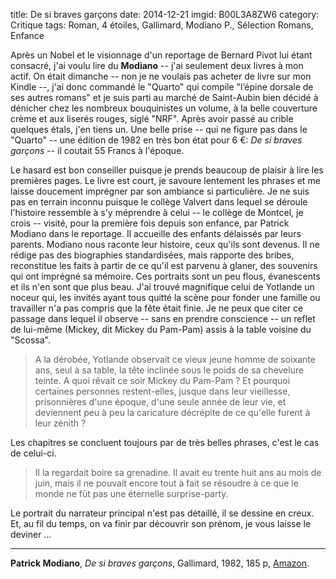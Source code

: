 title: De si braves garçons
date: 2014-12-21
imgid: B00L3A8ZW6
category: Critique
tags: Roman, 4 étoiles, Gallimard, Modiano P., Sélection Romans, Enfance

Après un Nobel et le visionnage d'un reportage de Bernard Pivot lui étant consacré, j'ai voulu lire du **Modiano** -- j'ai seulement deux livres à mon actif. On était dimanche -- non je ne voulais pas acheter de livre sur mon Kindle --, j'ai donc commandé le "Quarto" qui compile "l’épine dorsale de ses autres romans" et je suis parti au marché de Saint-Aubin bien décidé à dénicher chez les nombreux bouquinistes un volume, à la belle couverture crème et aux liserés rouges, siglé "NRF". Après avoir passé au crible quelques étals, j'en tiens un. Une belle prise -- qui ne figure pas dans le "Quarto" -- une édition de 1982 en très bon état pour 6 €: *De si braves garçons* -- il coutait 55 Francs à l'époque.

Le hasard est bon conseiller puisque je prends beaucoup de plaisir à lire les premières pages. Le livre est court, je savoure lentement les phrases et me laisse doucement imprégner par son ambiance si particulière. Je ne suis pas en terrain inconnu puisque le collège Valvert dans lequel se déroule l'histoire ressemble à s'y méprendre à celui -- le collège de Montcel, je crois -- visité, pour la première fois depuis son enfance, par Patrick Modiano dans le reportage. Il accueille des enfants délaissés par leurs parents. Modiano nous raconte leur histoire, ceux qu'ils sont devenus. Il ne rédige pas des biographies standardisées, mais rapporte des bribes, reconstitue les faits à partir de ce qu'il est parvenu à glaner, des souvenirs qui ont imprégné sa mémoire. Ces portraits sont un peu flous, évanescents et ils n'en sont que plus beau. J'ai trouvé magnifique celui de Yotlande un noceur qui, les invités ayant tous quitté la scène pour fonder une famille ou travailler n'a pas compris que la fête était finie. Je ne peux que citer ce passage dans lequel il observe -- sans en prendre conscience -- un reflet de lui-même (Mickey, dit Mickey du Pam-Pam) assis à la table voisine du "Scossa".

> A la dérobée, Yotlande observait ce vieux jeune homme de soixante ans, seul à sa table, la tête inclinée sous le poids de sa chevelure teinte. A quoi rêvait ce soir Mickey du Pam-Pam ? Et pourquoi certaines personnes restent-elles, jusque dans leur vieillesse, prisonnières d'une époque, d'une seule année de leur vie, et deviennent peu à peu la caricature décrépite de ce qu'elle furent à leur zénith ? 

Les chapitres se concluent toujours par de très belles phrases, c'est le cas de celui-ci.

> Il la regardait boire sa grenadine. Il avait eu trente huit ans au mois de juin, mais il ne pouvait encore tout à fait se résoudre à ce que le monde ne fût pas une éternelle surprise-party.

Le portrait du narrateur principal n'est pas détaillé, il se dessine en creux. Et, au fil du temps, on va finir par découvrir son prénom, je vous laisse le deviner ...

***

**Patrick Modiano**, *De si braves garçons*, Gallimard, 1982, 185 p, [Amazon](http://www.amazon.fr/dp/B00L3A8ZW6/?tag=aubonroman-21).

<!--
# Citations

> Maintenant, les feuilles mortes tapissaient le trottoir d'une couche épaisse et collaient aux talons. Leur odeur amère était la même que celle des vieux journaux dont on tourne doucement les feuilles cassantes, une à une, à rebours du temps, pour essayer de retrouver une photo, un nom, la trace enfouie de quelqu'un.

> Bien plus tard, j'ai compris qu'à l'inverse de ces hommes mûrs qui s'efforcent de rentrer le ventre et de marcher d'un pas leste pour se rajeunir, il n'y avait, derrière les montures de lunettes en écaille, la flanelle sombre et le manteau en poil de chameau, qu'un enfant inquiet.
-->